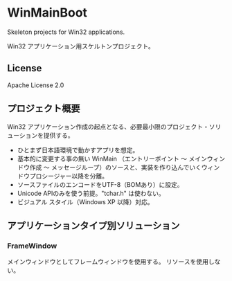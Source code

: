 # WinMainBoot

Skeleton projects for Win32 applications.

Win32 アプリケーション用スケルトンプロジェクト。

## License

Apache License 2.0

## プロジェクト概要

Win32 アプリケーション作成の起点となる、必要最小限のプロジェクト・ソリューションを提供する。

- ひとまず日本語環境で動かすアプリを想定。
- 基本的に変更する事の無い WinMain （エントリーポイント ～ メインウィンドウ作成 ～ メッセージループ）のソースと、実装を作り込んでいくウィンドウプロシージャー以降を分離。
- ソースファイルのエンコードをUTF-8（BOMあり）に設定。
- Unicode APIのみを使う前提。"tchar.h" は使わない。
- ビジュアル スタイル（Windows XP 以降）対応。

## アプリケーションタイプ別ソリューション

### FrameWindow
メインウィンドウとしてフレームウィンドウを使用する。
リソースを使用しない。

